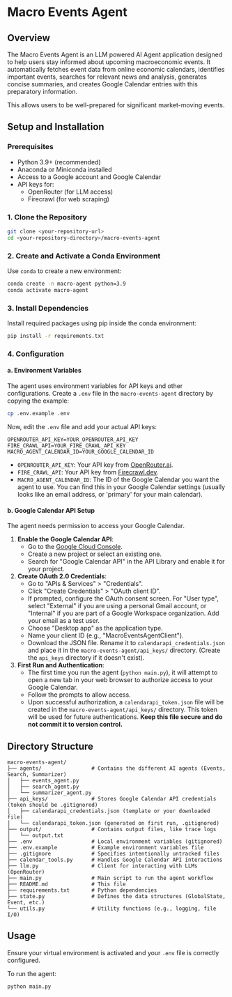 # Macro Events Agent

## Overview

The Macro Events Agent is an LLM powered AI Agent application designed to help users stay informed about upcoming macroeconomic events. It automatically fetches event data from online economic calendars, identifies important events, searches for relevant news and analysis, generates concise summaries, and creates Google Calendar entries with this preparatory information.

This allows users to be well-prepared for significant market-moving events.

## Setup and Installation

### Prerequisites

- Python 3.9+ (recommended)
- Anaconda or Miniconda installed
- Access to a Google account and Google Calendar
- API keys for:
  - OpenRouter (for LLM access)
  - Firecrawl (for web scraping)

### 1. Clone the Repository

```bash
git clone <your-repository-url>
cd <your-repository-directory>/macro-events-agent
```

### 2. Create and Activate a Conda Environment

Use `conda` to create a new environment:

```bash
conda create -n macro-agent python=3.9
conda activate macro-agent
```

### 3. Install Dependencies

Install required packages using pip inside the conda environment:

```bash
pip install -r requirements.txt
```

### 4. Configuration

#### a. Environment Variables

The agent uses environment variables for API keys and other configurations. Create a `.env` file in the `macro-events-agent` directory by copying the example:

```bash
cp .env.example .env
```

Now, edit the `.env` file and add your actual API keys:

```
OPENROUTER_API_KEY=YOUR_OPENROUTER_API_KEY
FIRE_CRAWL_API=YOUR_FIRE_CRAWL_API_KEY
MACRO_AGENT_CALENDAR_ID=YOUR_GOOGLE_CALENDAR_ID
```

*   `OPENROUTER_API_KEY`: Your API key from [OpenRouter.ai](https://openrouter.ai/).
*   `FIRE_CRAWL_API`: Your API key from [Firecrawl.dev](https://firecrawl.dev/).
*   `MACRO_AGENT_CALENDAR_ID`: The ID of the Google Calendar you want the agent to use. You can find this in your Google Calendar settings (usually looks like an email address, or 'primary' for your main calendar).

#### b. Google Calendar API Setup

The agent needs permission to access your Google Calendar.

1.  **Enable the Google Calendar API**:
    *   Go to the [Google Cloud Console](https://console.cloud.google.com/).
    *   Create a new project or select an existing one.
    *   Search for "Google Calendar API" in the API Library and enable it for your project.
2.  **Create OAuth 2.0 Credentials**:
    *   Go to "APIs & Services" > "Credentials".
    *   Click "Create Credentials" > "OAuth client ID".
    *   If prompted, configure the OAuth consent screen. For "User type", select "External" if you are using a personal Gmail account, or "Internal" if you are part of a Google Workspace organization. Add your email as a test user.
    *   Choose "Desktop app" as the application type.
    *   Name your client ID (e.g., "MacroEventsAgentClient").
    *   Download the JSON file. Rename it to `calendarapi_credentials.json` and place it in the `macro-events-agent/api_keys/` directory. (Create the `api_keys` directory if it doesn't exist).
3.  **First Run and Authentication**:
    *   The first time you run the agent (`python main.py`), it will attempt to open a new tab in your web browser to authorize access to your Google Calendar.
    *   Follow the prompts to allow access.
    *   Upon successful authorization, a `calendarapi_token.json` file will be created in the `macro-events-agent/api_keys/` directory. This token will be used for future authentications. **Keep this file secure and do not commit it to version control.**

## Directory Structure

```
macro-events-agent/
├── agents/                # Contains the different AI agents (Events, Search, Summarizer)
│   ├── events_agent.py
│   ├── search_agent.py
│   └── summarizer_agent.py
├── api_keys/              # Stores Google Calendar API credentials (token should be .gitignored)
│   ├── calendarapi_credentials.json (template or your downloaded file)
│   └── calendarapi_token.json (generated on first run, .gitignored)
├── output/                # Contains output files, like trace logs
│   └── output.txt
├── .env                   # Local environment variables (gitignored)
├── .env.example           # Example environment variables file
├── .gitignore             # Specifies intentionally untracked files
├── calendar_tools.py      # Handles Google Calendar API interactions
├── llm.py                 # Client for interacting with LLMs (OpenRouter)
├── main.py                # Main script to run the agent workflow
├── README.md              # This file
├── requirements.txt       # Python dependencies
├── state.py               # Defines the data structures (GlobalState, Event, etc.)
└── utils.py               # Utility functions (e.g., logging, file I/O)
```

## Usage

Ensure your virtual environment is activated and your `.env` file is correctly configured.

To run the agent:

```bash
python main.py
```

